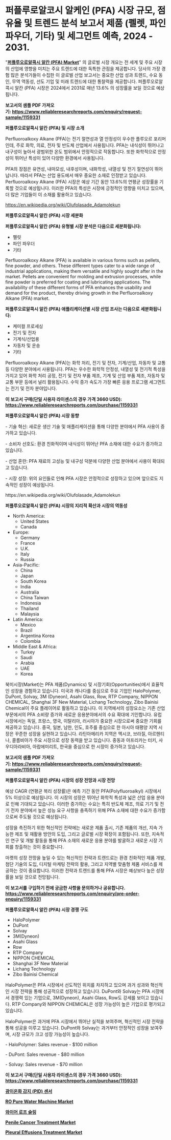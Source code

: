 <p><h1>퍼플루로알코시 알케인 (PFA) 시장 규모, 점유율 및 트렌드 분석 보고서 제품 (펠렛, 파인 파우더, 기타) 및 세그먼트 예측, 2024 - 2031.</h1></p><p>"<strong><a href="https://www.reliableresearchreports.com/global-perfluoroalkoxy-alkane-market-in-global-r1159331">퍼플루오로알콕시 알칸 (PFA) Market</a></strong>" 의 글로벌 시장 개요는 전 세계 및 주요 시장의 산업에 영향을 미치는 주요 트렌드에 대한 독특한 관점을 제공합니다. 당사의 가장 경험 많은 분석가들이 수집한 이 글로벌 산업 보고서는 중요한 산업 성과 트렌드, 수요 동인, 무역 역동성, 선도 기업 및 미래 트렌드에 대한 통찰력을 제공합니다. 퍼플루오로알콕시 알칸 (PFA) 시장은 2024에서 2031로 매년 13.6% 의 성장률을 보일 것으로 예상됩니다.</p>
<p><strong>보고서의 샘플 PDF 가져오기:&nbsp;<a href="https://www.reliableresearchreports.com/enquiry/request-sample/1159331">https://www.reliableresearchreports.com/enquiry/request-sample/1159331</a></strong></p>
<p><strong>퍼플루오로알콕시 알칸 (PFA) 및 시장 소개</strong></p>
<p><p>Perfluoroalkoxy Alkane (PFA)는 전기 절연성과 열 안정성이 우수한 플루오르 포리머인데, 주로 화학, 의료, 전자 및 반도체 산업에서 사용됩니다. PFA는 내식성이 뛰어나고 내구성이 높아서 광범위한 온도 범위에서 안정적으로 작동합니다. 또한 화학적으로 안정성이 뛰어난 특성이 있어 다양한 환경에서 사용됩니다.</p><p>PFA의 장점은 유연성, 내마모성, 내후성이며, 내화학성, 내열성 및 전기 절연성이 뛰어납니다. 따라서 PFA는 산업 용도에서 매우 중요한 소재로 인정받고 있습니다. Perfluoroalkoxy Alkane (PFA) 시장은 예상 기간 동안 13.6%의 연평균 성장률을 기록할 것으로 예상됩니다. 이러한 PFA의 특성은 시장에 긍정적인 영향을 미치고 있으며, 더 많은 기업들이 이 소재를 활용하고 있습니다.</p></p>
<p><a href="https://en.wikipedia.org/wiki/Olufolasade_Adamolekun">https://en.wikipedia.org/wiki/Olufolasade_Adamolekun</a></p>
<p><strong>퍼플루오로알콕시 알칸 (PFA) 시장 세분화</strong></p>
<p><strong>퍼플루오로알콕시 알칸 (PFA) 유형별 시장 분석은 다음으로 세분화됩니다:</strong></p>
<p><ul><li>펠릿</li><li>파인 파우더</li><li>기타</li></ul></p>
<p><p>Perfluoroalkoxy Alkane (PFA) is available in various forms such as pellets, fine powder, and others. These different types cater to a wide range of industrial applications, making them versatile and highly sought after in the market. Pellets are convenient for molding and extrusion processes, while fine powder is preferred for coating and lubricating applications. The availability of these different forms of PFA enhances the usability and demand for the product, thereby driving growth in the Perfluoroalkoxy Alkane (PFA) market.</p></p>
<p><strong>퍼플루오로알콕시 알칸 (PFA) 애플리케이션별 시장 산업 조사는 다음으로 세분화됩니다:</strong></p>
<p><ul><li>케미컬 프로세싱</li><li>전기 및 전자</li><li>기계식/산업용</li><li>자동차 및 운송</li><li>기타</li></ul></p>
<p><p>Perfluoroalkoxy Alkane (PFA)는 화학 처리, 전기 및 전자, 기계/산업, 자동차 및 교통 등 다양한 분야에서 사용됩니다. PFA는 우수한 화학적 안정성, 내열성 및 전기적 특성을 가지고 있어 화학 처리 공정, 전기 및 전자 부품 제조, 기계 및 산업 부품 제조, 자동차 및 교통 부문 등에서 널리 활용됩니다. 수익 증가 속도가 가장 빠른 응용 프로그램 세그먼트는 전기 및 전자 분야입니다.</p></p>
<p><strong>이 보고서 구매(단일 사용자 라이센스의 경우 가격 3660 USD): <a href="https://www.reliableresearchreports.com/purchase/1159331">https://www.reliableresearchreports.com/purchase/1159331</a></strong></p>
<p><strong>퍼플루오로알콕시 알칸 (PFA) 시장 동향</strong></p>
<p><p>- 기술 혁신: 새로운 생산 기술 및 애플리케이션을 통해 다양한 분야에서 PFA 사용이 증가하고 있습니다.</p><p>- 소비자 선호도: 환경 친화적이며 내식성이 뛰어난 PFA 소재에 대한 수요가 증가하고 있습니다.</p><p>- 산업 혼란: PFA 재료의 고성능 및 내구성 덕분에 다양한 산업 분야에서 사용이 확대되고 있습니다.</p><p>- 시장 성장: 위의 요인들로 인해 PFA 시장은 안정적으로 성장하고 있으며 앞으로도 지속적인 성장이 예상됩니다.</p></p>
<p>https://en.wikipedia.org/wiki/Olufolasade_Adamolekun</p>
<p><strong>퍼플루오로알콕시 알칸 (PFA) 시장의 지리적 확산과 시장의 역동성</strong></p>
<p><ul>
    <li>
        North America:
        <ul>
            <li>United States</li>
            <li>Canada</li>
        </ul>
    </li>
    <li>
        Europe:
        <ul>
            <li>Germany</li>
            <li>France</li>
            <li>U.K.</li>
            <li>Italy</li>
            <li>Russia</li>
        </ul>
    </li>
    <li>
        Asia-Pacific:
        <ul>
            <li>China</li>
            <li>Japan</li>
            <li>South Korea</li>
            <li>India</li>
            <li>Australia</li>
            <li>China Taiwan</li>
            <li>Indonesia</li>
            <li>Thailand</li>
            <li>Malaysia</li>
        </ul>
    </li>
    <li>
        Latin America:
        <ul>
            <li>Mexico</li>
            <li>Brazil</li>
            <li>Argentina Korea</li>
            <li>Colombia</li>
        </ul>
    </li>
    <li>
        Middle East & Africa:
        <ul>
            <li>Turkey</li>
            <li>Saudi</li>
            <li>Arabia</li>
            <li>UAE</li>
            <li>Korea</li>
        </ul>
    </li>
    </ul></p>
<p><p>북미시장(Market)는 PFA 제품(Dynamics) 및 시장기회(Opportunities)에서 효율적인 성장을 경험하고 있습니다. 미국과 캐나다를 중심으로 주요 기업인 HaloPolymer, DuPont, Solvay, 3M (Dyneon), Asahi Glass, Row, RTP Company, NIPPON CHEMICAL, Shanghai 3F New Material, Lichang Technology, Zibo Bainisi Chemical이 주요 플레이어로 활동하고 있습니다. 이 지역에서의 성장요소는 기존 산업부문에서의 PFA 소비량 증가와 새로운 응용분야에서의 수요 확대에 기인합니다. 유럽 시장에서는 독일, 프랑스, 영국, 이탈리아, 러시아가 중요한 시장으로써 중요한 기회를 제공하고 있습니다. 중국, 일본, 남한, 인도, 호주를 중심으로 한 아시아 태평양 지역 시장은 꾸준한 성장을 실현하고 있습니다. 라틴아메리카 지역은 멕시코, 브라질, 아르헨티나, 콜롬비아가 주요 시장으로 성장 동력을 받고 있습니다. 중동과 아프리카는 터키, 사우디아라비아, 아랍에미리트, 한국을 중심으로 한 시장이 증가하고 있습니다.</p></p>
<p><strong>보고서의 샘플 PDF 가져오기:&nbsp;<a href="https://www.reliableresearchreports.com/enquiry/request-sample/1159331">https://www.reliableresearchreports.com/enquiry/request-sample/1159331</a></strong></p>
<p><strong>퍼플루오로알콕시 알칸 (PFA) 시장의 성장 전망과 시장 전망</strong></p>
<p><p>예상 CAGR (연평균 복리 성장률)은 예측 기간 동안 PFA(Polyfluoroalkyl) 시장에서 5% 이상으로 예상됩니다. 이 시장의 성장은 뛰어난 화학적 특성과 넓은 산업 응용 분야로 인해 기대되고 있습니다. 이러한 증가하는 수요는 특히 반도체 제조, 의료 기기 및 전기 전자 분야에서 높은 성능 요구 사항을 충족하기 위해 PFA 소재에 대한 수요가 증가함으로써 주도될 것으로 예상됩니다.</p><p>성장을 촉진하기 위한 혁신적인 전략에는 새로운 제품 출시, 기존 제품의 개선, 지속 가능한 제조 및 재활용 방안의 도입, 그리고 글로벌 시장 확장이 포함됩니다. 또한, 지속적인 연구 및 개발 활동을 통해 PFA 소재의 새로운 응용 분야를 발굴하고 새로운 시장 기회를 창출하는 것이 중요합니다.</p><p>마켓의 성장 전망을 높일 수 있는 혁신적인 전략과 트렌드로는 환경 친화적인 제품 개발, 첨단 기술의 도입, 디지털 마케팅 전략의 활용, 그리고 지역별 맞춤형 제품 서비스를 제공하는 것이 중요합니다. 이러한 전략과 트렌드를 통해 PFA 시장은 예상보다 높은 성장률을 보일 것으로 전망됩니다.</p></p>
<p><strong>이 보고서를 구입하기 전에 궁금한 사항을 문의하거나 공유합니다. <a href="https://www.reliableresearchreports.com/enquiry/pre-order-enquiry/1159331">https://www.reliableresearchreports.com/enquiry/pre-order-enquiry/1159331</a></strong></p>
<p><strong>퍼플루오로알콕시 알칸 (PFA) 시장 경쟁 구도</strong></p>
<p><ul><li>HaloPolymer</li><li>DuPont</li><li>Solvay</li><li>3M(Dyneon)</li><li>Asahi Glass</li><li>Row</li><li>RTP Company</li><li>NIPPON CHEMICAL</li><li>Shanghai 3F New Material</li><li>Lichang Technology</li><li>Zibo Bainisi Chemical</li></ul></p>
<p><p>HaloPolymer은 PFA 시장에서 선도적인 위치를 차지하고 있으며 과거 성과와 혁신적인 시장 전략을 통해 성공적으로 성장하고 있습니다. DuPont와 Solvay는 PFA 시장에서 경쟁력 있는 기업으로, 3M(Dyneon), Asahi Glass, Row도 강세를 보이고 있습니다. RTP Company와 NIPPON CHEMICAL은 성장 가능성이 높은 기업으로 평가되고 있습니다. </p><p>HaloPolymer은 과거에 PFA 시장에서 뛰어난 실적을 보여주며, 혁신적인 시장 전략을 통해 성공을 이루고 있습니다. DuPont와 Solvay는 과거부터 안정적인 성장을 보여주며, 시장 규모가 크고 성장 가능성이 높습니다.</p><p>- HaloPolymer: Sales revenue - $100 million</p><p>- DuPont: Sales revenue - $80 million</p><p>- Solvay: Sales revenue - $70 million</p></p>
<p><strong>이 보고서 구매(단일 사용자 라이센스의 경우 가격 3660 USD): <a href="https://www.reliableresearchreports.com/purchase/1159331">https://www.reliableresearchreports.com/purchase/1159331</a></strong></p>
<p><strong><p><a href="https://github.com/shampaakter36/Market-Research-Report-List-2/blob/main/172898484960.md">광이온화 감지 (PID) 센서</a></p><p><a href="https://medium.com/@luke.russell779/ro-pure-water-machine-market-size-growth-and-industry-analysis-by-market-segmentation-and-7103342ed14d">RO Pure Water Machine Market</a></p><p><a href="https://medium.com/@uisoxxuy65/%EC%99%80%EC%9D%B4%EC%96%B4%EB%A1%9C%ED%94%84-%EC%8A%AC%EB%A7%81-%EC%8B%9C%EC%9E%A5-%EA%B8%80%EB%A1%9C%EB%B2%8C-%EB%B0%8F-%EC%A7%80%EC%97%AD-%EB%B6%84%EC%84%9D-%EC%A7%80%EC%97%AD-%EA%B5%AD%EA%B0%80-%EC%88%98%EC%A4%80-%EB%B6%84%EC%84%9D-%EB%B0%8F-%EA%B2%BD%EC%9F%81-%ED%99%98%EA%B2%BD%EC%97%90-%EC%B4%88%EC%A0%90%EC%9D%84-%EB%A7%9E%EC%B6%98-%EA%B2%83-3164a2c9e7f0">와이어 로프 슬링</a></p><p><a href="https://github.com/rontaybrewer02024/Market-Research-Report-List-1/blob/main/penile-cancer-treatment-market.md">Penile Cancer Treatment Market</a></p><p><a href="https://github.com/xphhkedv5/Market-Research-Report-List-1/blob/main/pleural-effusions-treatment-market.md">Pleural Effusions Treatment Market</a></p></strong></p>
<p></p>